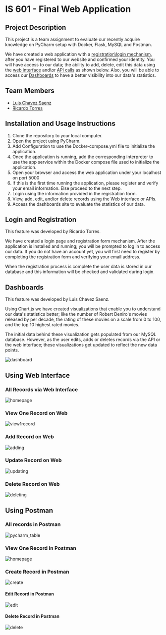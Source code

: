 # IS 601 - Final Web Application

## Project Description
This project is a team assignment to evaluate our recently acquire knowledge on PyCharm setup with Docker, Flask, MySQL and Postman.

We have created a web application with a [registration\login mechanism](/README.MD#login-and-registration), after you have registered to our website and confirmed your identity. You will have access to our data; the ability to add, delete, edit this data using the [web interface](/README.MD#using-web-interface) and\or [API calls](/README.MD#using-postman) as shown below. Also, you will be able to access our [Dashboards](/README.MD#dashboards) to have a better visibility into our data's statistics.

## Team Members
*   [Luis Chavez Saenz](https://www.linkedin.com/in/luisechavezsaenz/)
*   [Ricardo Torres](https://www.linkedin.com/in/ricardo-torres-484063185/)

## Installation and Usage Instructions

1. Clone the repository to your local computer.
2. Open the project using PyCharm.
3. Add Configuration to use the Docker-compose.yml file to initialize the application.
4. Once the application is running, add the corresponding interpreter to use the app service within the Docker compose file used to initialize the application.
5. Open your browser and access the web application under your localhost on port 5000
6. If this is the first time running the application, please register and verify your email information. Else proceed to the next step.
7. Login using the information provided in the registration form.
8. View, add, edit, and\or delete records using the Web interface or APIs.
9. Access the dashboards site to evaluate the statistics of our data.


## Login and Registration
This feature was developed by Ricardo Torres.

We have created a login page and registration form mechanism. After the application is installed and running; you will be prompted to log in to access our data. If you do not have an account yet, you will first need to register by completing the registration form and verifying your email address.

When the registration process is complete the user data is stored in our database and this information will be checked and validated during login.

## Dashboards
This feature was developed by Luis Chavez Saenz.

Using Chart.js we have created visualizations that enable you to understand our data's statistics better; like the number of Robert Deniro's movies released by per decade, the rating of these movies on a scale from 0 to 100, and the top 10 highest rated movies.

The initial data behind these visualization gets populated from our MySQL database. However, as the user edits, adds or deletes records via the API or the web interface; these visualizations get updated to reflect the new data points.

![dashboard](screenshots/Dashboard.png)

## Using Web Interface
### All Records via Web Interface
![homepage](screenshots/Homepage.png)

### View One Record on Web
![view1record](screenshots/View.png)

### Add Record on Web
![adding](screenshots/Add01.png)

### Update Record on Web
![updating](screenshots/Update01.png)

### Delete Record on Web
![deleting](screenshots/Delete01.png)

## Using Postman
### All records in Postman
![pycharm_table](screenshots/Postman_AllRecords.png)

### View One Record in Postman
![homepage](screenshots/Postman_ViewRecord.png)

### Create Record in Postman
![create](screenshots/Postman_CreateRecord.png)

#### Edit Record in Postman
![edit](screenshots/Postman_EditRecord.png)

#### Delete Record in Postman
![delete](screenshots/Postman_DeleteRecord.png)